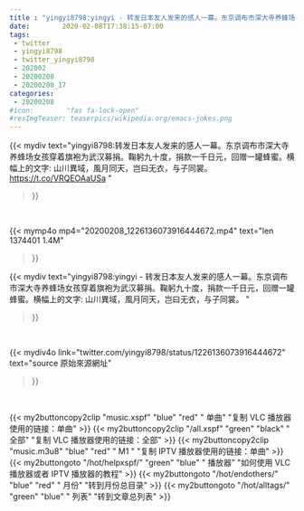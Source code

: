 ```yaml
---
title : "yingyi8798:yingyi - 转发日本友人发来的感人一幕。东京调布市深大寺养蜂场女孩穿着旗袍为武汉募捐。鞠躬九十度，捐款一千日元，回赠一罐蜂蜜。横幅上的文字: 山川異域，風月同天，岂曰无衣，与子同裳。 "
date:        2020-02-08T17:38:15-07:00
tags:
 - twitter
 - yingyi8798
 - twitter_yingyi8798
 - 202002
 - 20200208
 - 20200208_17
categories:
 - 20200208
#icon:        "fas fa-lock-open"
#resImgTeaser: teaserpics/wikipedia.org/emacs-jokes.png
---
```


{{< mydiv text="yingyi8798:转发日本友人发来的感人一幕。东京调布市深大寺养蜂场女孩穿着旗袍为武汉募捐。鞠躬九十度，捐款一千日元，回赠一罐蜂蜜。横幅上的文字: 山川異域，風月同天，岂曰无衣，与子同裳。 https://t.co/VRQEOAaUSa "
>}}
<br>


{{< mymp4o mp4="20200208_1226136073916444672.mp4"
text="len 1374401    1.4M"
>}}


{{< mydiv text="yingyi8798:yingyi - 转发日本友人发来的感人一幕。东京调布市深大寺养蜂场女孩穿着旗袍为武汉募捐。鞠躬九十度，捐款一千日元，回赠一罐蜂蜜。横幅上的文字: 山川異域，風月同天，岂曰无衣，与子同裳。 "
>}}
<br>

{{< mydiv4o link="twitter.com/yingyi8798/status/1226136073916444672"
text="source 原始來源網址"
>}}


<br>





{{< my2buttoncopy2clip "music.xspf"        "blue"   "red"    " 单曲"  "复制 VLC 播放器使用的链接：单曲" >}} {{< my2buttoncopy2clip "/all.xspf"         "green"  "black"  " 全部"  "复制 VLC 播放器使用的链接：全部" >}} {{< my2buttoncopy2clip "music.m3u8"        "blue"   "red"    " M1 "    "复制 IPTV 播放器使用的链接：单曲" >}} {{< my2buttongoto      "/hot/helpxspf/"    "green"  "blue"   " 播放器" "如何使用 VLC 播放器或者 IPTV 播放器的教程" >}} {{< my2buttongoto      "/hot/endothers/"   "blue"   "red"    " 月份"   "转到月份总目录" >}} {{< my2buttongoto      "/hot/alltags/"     "green"  "blue"   " 列表"   "转到文章总列表" >}} 

